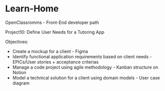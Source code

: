 # Learn-Home
OpenClassromms - Front-End developer path

Project10: Define User Needs for a Tutoring App

Objectives:
* Create a mockup for a client - Figma
* Identify functional application requirements based on client needs - EPICs/User stories + acceptance criterias 
* Manage a code project using agile methodology - Kanban structure on Notion
* Model a technical solution for a client using domain models - User case diagram
